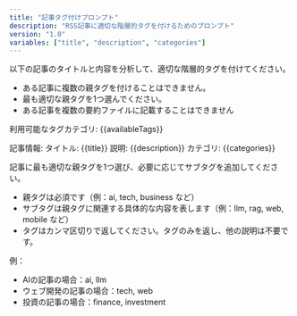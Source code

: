 ```yaml
---
title: "記事タグ付けプロンプト"
description: "RSS記事に適切な階層的タグを付けるためのプロンプト"
version: "1.0"
variables: ["title", "description", "categories"]
---
```


以下の記事のタイトルと内容を分析して、適切な階層的タグを付けてください。
- ある記事に複数の親タグを付けることはできません。
- 最も適切な親タグを1つ選んでください。
- ある記事を複数の要約ファイルに記載することはできません

利用可能なタグカテゴリ:
{{availableTags}}

記事情報:
タイトル: {{title}}
説明: {{description}}
カテゴリ: {{categories}}

記事に最も適切な親タグを1つ選び、必要に応じてサブタグを追加してください。
- 親タグは必須です（例：ai, tech, business など）
- サブタグは親タグに関連する具体的な内容を表します（例：llm, rag, web, mobile など）
- タグはカンマ区切りで返してください。タグのみを返し、他の説明は不要です。

例：
- AIの記事の場合：ai, llm
- ウェブ開発の記事の場合：tech, web
- 投資の記事の場合：finance, investment
